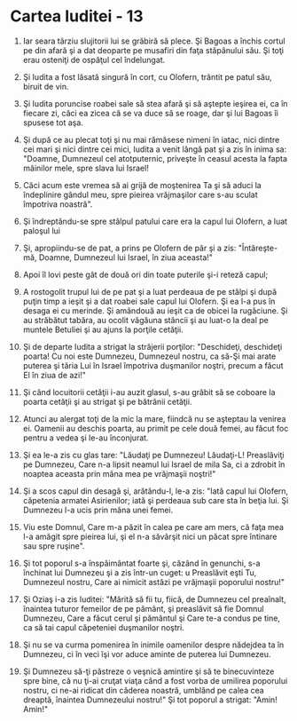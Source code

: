 # Cartea Iuditei - 13

1. Iar seara târziu slujitorii lui se grăbiră să plece. Şi Bagoas a închis cortul pe din afară şi a dat deoparte pe musafiri din faţa stăpânului său. Şi toţi erau osteniţi de ospăţul cel îndelungat. 

2. Şi Iudita a fost lăsată singură în cort, cu Olofern, trântit pe patul său, biruit de vin. 

3. Şi Iudita poruncise roabei sale să stea afară şi să aştepte ieşirea ei, ca în fiecare zi, căci ea zicea că se va duce să se roage, dar şi lui Bagoas îi spusese tot aşa. 

4. Şi după ce au plecat toţi şi nu mai rămăsese nimeni în iatac, nici dintre cei mari şi nici dintre cei mici, Iudita a venit lângă pat şi a zis în inima sa: "Doamne, Dumnezeul cel atotputernic, priveşte în ceasul acesta la fapta mâinilor mele, spre slava lui Israel! 

5. Căci acum este vremea să ai grijă de moştenirea Ta şi să aduci la îndeplinire gândul meu, spre pieirea vrăjmaşilor care s-au sculat împotriva noastră". 

6. Şi îndreptându-se spre stâlpul patului care era la capul lui Olofern, a luat paloşul lui 

7. Şi, apropiindu-se de pat, a prins pe Olofern de păr şi a zis: "Întăreşte-mă, Doamne, Dumnezeul lui Israel, în ziua aceasta!" 

8. Apoi îl lovi peste gât de două ori din toate puterile şi-i reteză capul; 

9. A rostogolit trupul lui de pe pat şi a luat perdeaua de pe stâlpi şi după puţin timp a ieşit şi a dat roabei sale capul lui Olofern. Şi ea l-a pus în desaga ei cu merinde. Şi amândouă au ieşit ca de obicei la rugăciune. Şi au străbătut tabăra, au ocolit văgăuna stâncii şi au luat-o la deal pe muntele Betuliei şi au ajuns la porţile cetăţii. 

10. Şi de departe Iudita a strigat la străjerii porţilor: "Deschideţi, deschideţi poarta! Cu noi este Dumnezeu, Dumnezeul nostru, ca să-Şi mai arate puterea şi tăria Lui în Israel împotriva duşmanilor noştri, precum a făcut El în ziua de azi!" 

11. Şi când locuitorii cetăţii i-au auzit glasul, s-au grăbit să se coboare la poarta cetăţii şi au strigat şi pe bătrânii cetăţii. 

12. Atunci au alergat toţi de la mic la mare, fiindcă nu se aşteptau la venirea ei. Oamenii au deschis poarta, au primit pe cele două femei, au făcut foc pentru a vedea şi le-au înconjurat. 

13. Şi ea le-a zis cu glas tare: "Lăudaţi pe Dumnezeu! Lăudaţi-L! Preaslăviţi pe Dumnezeu, Care n-a lipsit neamul lui Israel de mila Sa, ci a zdrobit în noaptea aceasta prin mâna mea pe vrăjmaşii noştri!" 

14. Şi a scos capul din desagă şi, arătându-l, le-a zis: "Iată capul lui Olofern, căpetenia armatei Asirienilor; iată şi perdeaua sub care sta în beţia lui. Şi Dumnezeu l-a ucis prin mâna unei femei. 

15. Viu este Domnul, Care m-a păzit în calea pe care am mers, că faţa mea l-a amăgit spre pieirea lui, şi el n-a săvârşit nici un păcat spre întinare sau spre ruşine". 

16. Şi tot poporul s-a înspăimântat foarte şi, căzând în genunchi, s-a închinat lui Dumnezeu şi a zis într-un cuget: u Preaslăvit eşti  Tu, Dumnezeul nostru, Care ai nimicit astăzi pe vrăjmaşii poporului nostru!" 

17. Şi Oziaş i-a zis Iuditei: "Mărită să fii tu, fiică, de Dumnezeu cel preaînalt, înaintea tuturor femeilor de pe pământ, şi preaslăvit să fie Domnul Dumnezeu, Care a făcut cerul şi pământul şi Care te-a condus pe tine, ca să tai capul căpeteniei duşmanilor noştri. 

18. Şi nu se va curma pomenirea în inimile oamenilor despre nădejdea ta în Dumnezeu, ci în veci îşi vor aduce aminte de puterea lui Dumnezeu. 

19. Şi Dumnezeu să-ţi păstreze o veşnică amintire şi să te binecuvinteze spre bine, că nu ţi-ai cruţat viaţa când a fost vorba de umilirea poporului nostru, ci ne-ai ridicat din căderea noastră, umblând pe calea cea dreaptă, înaintea Dumnezeului nostru!" Şi tot poporul a strigat: "Amin! Amin!" 

